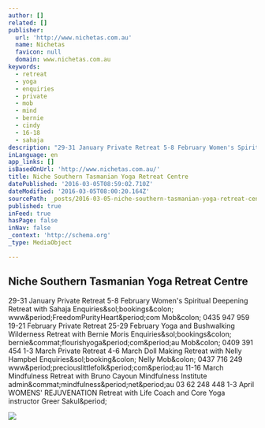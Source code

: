 ```yaml
---
author: []
related: []
publisher:
  url: 'http://www.nichetas.com.au'
  name: Nichetas
  favicon: null
  domain: www.nichetas.com.au
keywords:
  - retreat
  - yoga
  - enquiries
  - private
  - mob
  - mind
  - bernie
  - cindy
  - 16-18
  - sahaja
description: "29-31 January Private Retreat 5-8 February Women's Spiritual Deepening Retreat with Sahaja Enquiries/bookings: www.FreedomPurityHeart.com Mob: 0435 947 959 19-21 February Private Retreat 25-29 February Yoga and Bushwalking Wilderness Retreat with Bernie Moris Enquiries/bookings: bernie@flourishyoga.com.au Mob: 0409 391 454 1-3 March Private Retreat 4-6 March Doll Making Retreat with Nelly Hampbel Enquiries/booking: Nelly Mob: 0437 716 249 www.preciouslittlefolk.com.au 11-16 March Mindfulness Retreat with Bruno Cayoun Mindfulness Institute admin@mindfulness.net.au 03 62 248 448 1-3 April WOMENS' REJUVENATION Retreat with Life Coach and Core Yoga instructor Greer Sakul."
inLanguage: en
app_links: []
isBasedOnUrl: 'http://www.nichetas.com.au/'
title: Niche Southern Tasmanian Yoga Retreat Centre
datePublished: '2016-03-05T08:59:02.710Z'
dateModified: '2016-03-05T08:00:20.164Z'
sourcePath: _posts/2016-03-05-niche-southern-tasmanian-yoga-retreat-centre.md
published: true
inFeed: true
hasPage: false
inNav: false
_context: 'http://schema.org'
_type: MediaObject

---
```

<article style=""><h1>Niche Southern Tasmanian Yoga Retreat Centre</h1><p>29-31 January Private Retreat 5-8 February Women's Spiritual Deepening Retreat with Sahaja Enquiries&amp;sol;bookings&amp;colon; www&amp;period;FreedomPurityHeart&amp;period;com Mob&amp;colon; 0435 947 959 19-21 February Private Retreat 25-29 February Yoga and Bushwalking Wilderness Retreat with Bernie Moris Enquiries&amp;sol;bookings&amp;colon; bernie&amp;commat;flourishyoga&amp;period;com&amp;period;au Mob&amp;colon; 0409 391 454 1-3 March Private Retreat 4-6 March Doll Making Retreat with Nelly Hampbel Enquiries&amp;sol;booking&amp;colon; Nelly Mob&amp;colon; 0437 716 249 www&amp;period;preciouslittlefolk&amp;period;com&amp;period;au 11-16 March Mindfulness Retreat with Bruno Cayoun Mindfulness Institute admin&amp;commat;mindfulness&amp;period;net&amp;period;au 03 62 248 448 1-3 April WOMENS' REJUVENATION Retreat with Life Coach and Core Yoga instructor Greer Sakul&amp;period;</p><img src="http://www.nichetas.com.au/map.jpg" /></article>